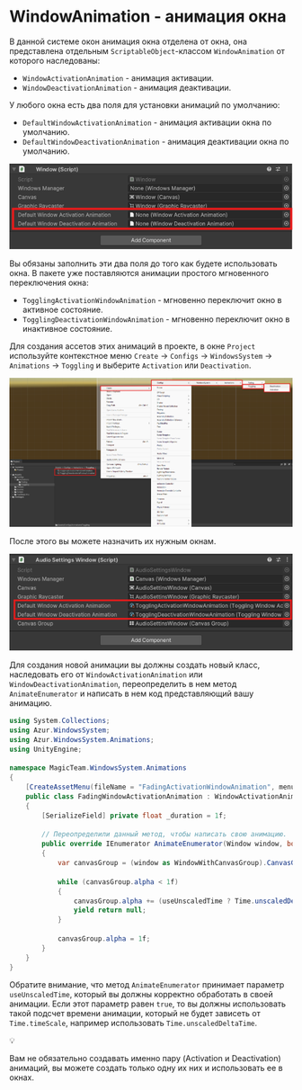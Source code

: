 # WindowAnimation - анимация окна

В данной системе окон анимация окна отделена от окна, она представлена отдельным `ScriptableObject`-классом `WindowAnimation` от которого наследованы:

- `WindowActivationAnimation` - анимация активации.
- `WindowDeactivationAnimation` - анимация деактивации.

У любого окна есть два поля для установки анимаций по умолчанию:

- `DefaultWindowActivationAnimation` - анимация активации окна по умолчанию.
- `DefaultWindowDeactivationAnimation` - анимация деактивации окна по умолчанию.

![image.png](image%201.png)

Вы обязаны заполнить эти два поля до того как будете использовать окна. В пакете уже поставляются анимации простого мгновенного переключения окна:

- `TogglingActivationWindowAnimation` - мгновенно переключит окно в активное состояние.
- `TogglingDeactivationWindowAnimation` - мгновенно переключит окно в инактивное состояние.

Для создания ассетов этих анимаций в проекте, в окне `Project` используйте контекстное меню `Create` → `Configs` → `WindowsSystem` → `Animations` → `Toggling` и выберите `Activation` или `Deactivation`.

![image.png](image%202.png)

После этого вы можете назначить их нужным окнам.

![image.png](image%203.png)

Для создания новой анимации вы должны создать новый класс, наследовать его от `WindowActivationAnimation` или `WindowDeactivationAnimation`, переопределить в нем метод `AnimateEnumerator` и написать в нем код представляющий вашу анимацию.

```csharp
using System.Collections;
using Azur.WindowsSystem;
using Azur.WindowsSystem.Animations;
using UnityEngine;

namespace MagicTeam.WindowsSystem.Animations
{
    [CreateAssetMenu(fileName = "FadingActivationWindowAnimation", menuName = "Configs/WindowsSystem/Animations/Fading/Activation")]
    public class FadingWindowActivationAnimation : WindowActivationAnimation
    {
        [SerializeField] private float _duration = 1f;
        
        // Переопределили данный метод, чтобы написать свою анимацию.
        public override IEnumerator AnimateEnumerator(Window window, bool useUnscaledTime)
        {
            var canvasGroup = (window as WindowWithCanvasGroup).CanvasGroup;

            while (canvasGroup.alpha < 1f)
            {
                canvasGroup.alpha += (useUnscaledTime ? Time.unscaledDeltaTime : Time.deltaTime) / _duration;
                yield return null;
            }
            
            canvasGroup.alpha = 1f;
        }
    }
}
```

Обратите внимание, что метод `AnimateEnumerator` принимает параметр `useUnscaledTime`, который вы должны корректно обработать в своей анимации. Если этот параметр равен `true`, то вы должны использовать такой подсчет времени анимации, который не будет зависеть от `Time.timeScale`, например использовать `Time.unscaledDeltaTime`.

<aside>
💡

Вам не обязательно создавать именно пару (Activation и Deactivation) анимаций, вы можете создать только одну их них и использовать ее в окнах.

</aside>